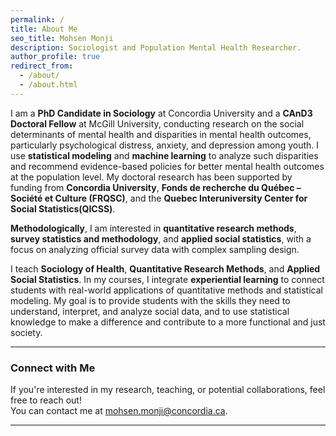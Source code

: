 ```yaml
---
permalink: /
title: About Me
seo_title: Mohsen Monji
description: Sociologist and Population Mental Health Researcher.
author_profile: true
redirect_from: 
  - /about/
  - /about.html
---
```



I am a **PhD Candidate in Sociology** at Concordia University and a **CAnD3 Doctoral Fellow** at McGill University, conducting research on the social determinants of mental health and disparities in mental health outcomes, particularly psychological distress, anxiety, and depression among youth. I use **statistical modeling** and **machine learning** to analyze such disparities and recommend evidence-based policies for better mental health outcomes at the population level. My doctoral research has been supported by funding from **Concordia University**, **Fonds de recherche du Québec – Société et Culture (FRQSC)**, and the **Quebec Interuniversity Center for Social Statistics(QICSS)**.

**Methodologically**, I am interested in **quantitative research methods**, **survey statistics and methodology**, and **applied social statistics**, with a focus on analyzing official survey data with complex sampling design.

I teach **Sociology of Health**, **Quantitative Research Methods**, and **Applied Social Statistics**. In my courses, I integrate **experiential learning** to connect students with real-world applications of quantitative methods and statistical modeling. My goal is to provide students with the skills they need to understand, interpret, and analyze social data, and to use statistical knowledge to make a difference and contribute to a more functional and just society.

---


### Connect with Me
If you're interested in my research, teaching, or potential collaborations, feel free to reach out!  
You can contact me at [mohsen.monji@concordia.ca](mailto:mohsen.monji@concordia.ca).

---
